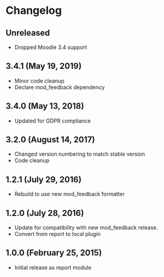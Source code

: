 # Changelog

## Unreleased

- Dropped Moodle 3.4 support

## 3.4.1 (May 19, 2019)

- Minor code cleanup
- Declare mod_feedback dependency

## 3.4.0 (May 13, 2018)

- Updated for GDPR compliance

## 3.2.0 (August 14, 2017)

- Changed version numbering to match stable version
- Code cleanup

## 1.2.1 (July 29, 2016)

- Rebuild to use new mod_feedback formatter

## 1.2.0 (July 28, 2016)

- Update for compatibility with new mod_feedback release.
- Convert from report to local plugin

## 1.0.0 (February 25, 2015)

- Initial release as report module
